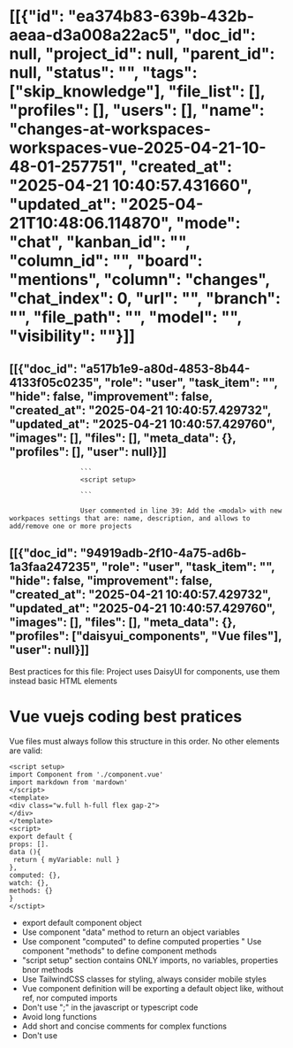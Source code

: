 # [[{"id": "ea374b83-639b-432b-aeaa-d3a008a22ac5", "doc_id": null, "project_id": null, "parent_id": null, "status": "", "tags": ["skip_knowledge"], "file_list": [], "profiles": [], "users": [], "name": "changes-at-workspaces-workspaces-vue-2025-04-21-10-48-01-257751", "created_at": "2025-04-21 10:40:57.431660", "updated_at": "2025-04-21T10:48:06.114870", "mode": "chat", "kanban_id": "", "column_id": "", "board": "mentions", "column": "changes", "chat_index": 0, "url": "", "branch": "", "file_path": "", "model": "", "visibility": ""}]]
## [[{"doc_id": "a517b1e9-a80d-4853-8b44-4133f05c0235", "role": "user", "task_item": "", "hide": false, "improvement": false, "created_at": "2025-04-21 10:40:57.429732", "updated_at": "2025-04-21 10:40:57.429760", "images": [], "files": [], "meta_data": {}, "profiles": [], "user": null}]]

                      ```
                      <script setup>
</script>

<template>
  <div class="grid grid-cols-1 md:grid-cols-3 gap-4 p-4">
    <div v-for="workspace in workspaces" :key="workspace.id" class="card bg-base-100 shadow-md">
      <div class="card-body">
        <h2 class="card-title">{{ workspace.name }}</h2>
        <!-- Other workspace details here -->

        <div class="flex justify-end mt-4">
          <button class="btn btn-primary mr-2" @click="editWorkspace(workspace)">Edit</button>
          <button class="btn btn-error" @click="deleteWorkspace(workspace.id)">Delete</button>
        </div>
      </div>
    </div>

    <div class="card bg-base-100 shadow-md">
      <div class="card-body flex justify-center items-center">
        <button class="btn btn-success" @click="addWorkspace">Add Workspace</button>
      </div>
    </div>
  </div>
</template>

<script>
export default {
  props: ['settings'],
  data() {
    return {
    }
  },
  computed: {
    workspaces () {
      return this.settings.workspaces
    }
  },
  methods: {
    addWorkspace() {
      // @codx-ok, please-wait...: Add the <modal> with new workpaces settings that are: name, description, and allows to add/remove one or more projects
    },
    editWorkspace(workspace) {
      // Logic to edit a workspace
    },
    deleteWorkspace(workspaceId) {
      // Logic to delete a workspace
    }
  }
}
</script>
                      ```
                      
                      User commented in line 39: Add the <modal> with new workpaces settings that are: name, description, and allows to add/remove one or more projects
                      
## [[{"doc_id": "94919adb-2f10-4a75-ad6b-1a3faa247235", "role": "user", "task_item": "", "hide": false, "improvement": false, "created_at": "2025-04-21 10:40:57.429732", "updated_at": "2025-04-21 10:40:57.429760", "images": [], "files": [], "meta_data": {}, "profiles": ["daisyui_components", "Vue files"], "user": null}]]
Best practices for this file:
                  Project uses DaisyUI for components, use them instead basic HTML elements
# Vue vuejs coding best pratices
Vue files must always follow this structure in this order.
No other elements are valid:
```example vue file
<script setup>
import Component from './component.vue'
import markdown from 'mardown'
</script>
<template>
<div class="w.full h-full flex gap-2">
</div>
</template>
<script>
export default {
props: [].
data (){
 return { myVariable: null }
},
computed: {},
watch: {},
methods: {}
}
</sctipt>
```
* export default component object
* Use component "data" method to return an object variables
* Use component "computed" to define computed properties
" Use component "methods" to define component methods 
* "script setup" section contains ONLY imports, no variables, properties bnor methods
* Use TailwindCSS classes for styling, always consider mobile styles
* Vue component definition will be exporting a default object like, without ref, nor computed imports
* Don't use ";" in the javascript or typescript code
* Avoid long functions
* Add short and concise comments for complex functions
* Don't use <style> elements, use TailWindCSS classes
                  
## [[{"doc_id": "bbcfbc86-b0e1-4271-bce3-d07443e0e0f2", "role": "user", "task_item": "", "hide": false, "improvement": false, "created_at": "2025-04-21 10:40:57.429732", "updated_at": "2025-04-21 10:40:57.429760", "images": [], "files": [], "meta_data": {}, "profiles": [], "user": null}]]

              Rewrite full file content replacing codx instructions with the minimum changes as possible.
              Return only the file content without any further decoration or comments.
              Do not surround response with '```' marks, just content.
              
## [[{"doc_id": "df54581c-d887-4476-82c6-685825bf6a3e", "role": "assistant", "task_item": "", "hide": false, "improvement": false, "created_at": "2025-04-21 10:40:57.429732", "updated_at": "2025-04-21 10:40:57.429760", "images": [], "files": [], "meta_data": {"time_taken": 4.856749057769775, "first_chunk_time_taken": 1.6584818363189697, "model": "gpt-4o"}, "profiles": [], "user": null}]]
<script setup>
</script>

<template>
  <div class="grid grid-cols-1 md:grid-cols-3 gap-4 p-4">
    <div v-for="workspace in workspaces" :key="workspace.id" class="card bg-base-100 shadow-md">
      <div class="card-body">
        <h2 class="card-title">{{ workspace.name }}</h2>
        <!-- Other workspace details here -->

        <div class="flex justify-end mt-4">
          <button class="btn btn-primary mr-2" @click="editWorkspace(workspace)">Edit</button>
          <button class="btn btn-error" @click="deleteWorkspace(workspace.id)">Delete</button>
        </div>
      </div>
    </div>

    <div class="card bg-base-100 shadow-md">
      <div class="card-body flex justify-center items-center">
        <button class="btn btn-success" @click="addWorkspace">Add Workspace</button>
      </div>
    </div>
  </div>
</template>

<script>
export default {
  props: ['settings'],
  data() {
    return {
      showModal: false,
      newWorkspace: {
        name: '',
        description: '',
        projects: []
      }
    }
  },
  computed: {
    workspaces () {
      return this.settings.workspaces
    }
  },
  methods: {
    addWorkspace() {
      this.showModal = true
    },
    editWorkspace(workspace) {
      // Logic to edit a workspace
    },
    deleteWorkspace(workspaceId) {
      // Logic to delete a workspace
    }
  }
}
</script>